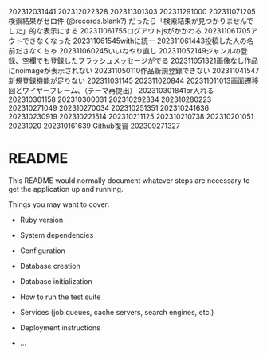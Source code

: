 <!--<%#= @contact.name %> 様 から問い合わせがありました。<br>-->
<!--【Tel】：<%#= @contact.phone_number %><br>-->
<!--【Mail】：<%#= @contact.email %><br>-->
<!--【用件】：<%#= @contact.subject_i18n %><br>-->
<!--【お問い合わせ内容】<br>-->
<!--<span style="white-space: pre-wrap;"><%#= @contact.message %></span>-->

202312031441
202312022328
202311301303
202311291000
202311071205検索結果がゼロ件 (@records.blank?) だったら「検索結果が見つかりませんでした」的な表示にする
202311061755ログアウトjsがかかわる
202311061705アウトできなくなった
202311061545withに統一
202311061443投稿した人の名前ださなくちゃ
202311060245いいねやり直し
202311052149ジャンルの登録、空欄でも登録したフラッシュメッセージがでる
202311051321画像なし作品にnoimageが表示されない
202311050110作品新規登録できない
202311041547新規登録機能が足りない
202311031145
202311020844
202311011013画面遷移図とワイヤーフレーム、（テーマ再提出）
202310301841br入れる
202310301158
202310300031
202310292334
202310280223
202310271049
202310270034
202310251351
202310241636
202310230919
202310221514
202310211125
202310210738
202310201051
20231020
202310161639 Github復習
202309271327

# README

This README would normally document whatever steps are necessary to get the
application up and running.

Things you may want to cover:

* Ruby version

* System dependencies

* Configuration

* Database creation

* Database initialization

* How to run the test suite

* Services (job queues, cache servers, search engines, etc.)

* Deployment instructions

* ...
